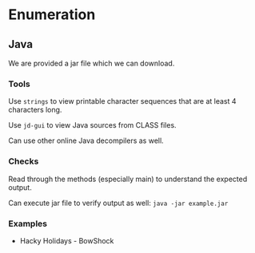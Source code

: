 # Enumeration

## Java

We are provided a jar file which we can download.

### Tools

Use `strings` to view printable character sequences that are at least 4 characters long.

Use `jd-gui` to view Java sources from CLASS files.

Can use other online Java decompilers as well.

### Checks

Read through the methods (especially main) to understand the expected output.

Can execute jar file to verify output as well: `java -jar example.jar`

### Examples

* Hacky Holidays - BowShock
